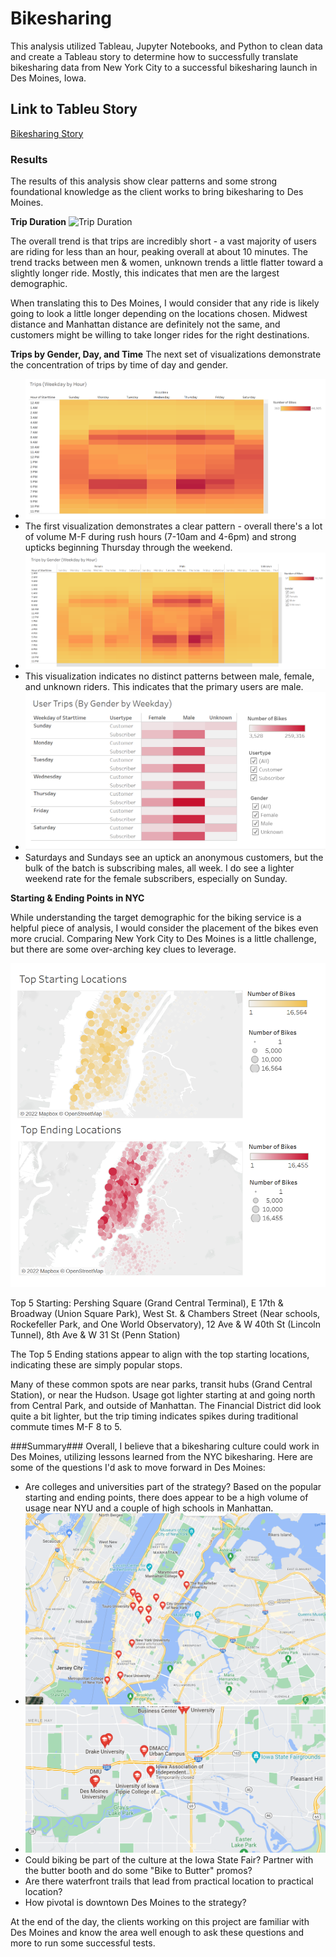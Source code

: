 # Bikesharing #
This analysis utilized Tableau, Jupyter Notebooks, and Python to clean data and create a Tableau story to determine how to successfully translate bikesharing data from New York City to a successful bikesharing launch in Des Moines, Iowa.

## Link to Tableu Story ##
[Bikesharing Story](https://public.tableau.com/views/bikesharinghw/BikesharingNYCtoDesMoines?:language=en-US&:display_count=n&:origin=viz_share_link)

### Results ### 

The results of this analysis show clear patterns and some strong foundational knowledge as the client works to bring bikesharing to Des Moines.

**Trip Duration**
![Trip Duration](https://public.tableau.com/shared/GBY7Q3PYJ?:display_count=n&:origin=viz_share_link)

The overall trend is that trips are incredibly short - a vast majority of users are riding for less than an hour, peaking overall at about 10 minutes.
The trend tracks between men & women, unknown trends a little flatter toward a slightly longer ride. Mostly, this indicates that men are the largest demographic.

When translating this to Des Moines, I would consider that any ride is likely going to look a little longer depending on the locations chosen. Midwest distance and Manhattan distance are definitely not the same, and customers might be willing to take longer rides for the right destinations.


**Trips by Gender, Day, and Time**
The next set of visualizations demonstrate the concentration of trips by time of day and gender.
 * ![Trips1](https://github.com/TRACIE-F/bikesharing/blob/main/Resources/Trips%20wbh.png)
  * The first visualization demonstrates a clear pattern - overall there's a lot of volume M-F during rush hours (7-10am and 4-6pm) and strong upticks beginning Thursday through the weekend.
 * ![Trips2](https://github.com/TRACIE-F/bikesharing/blob/main/Resources/Trips%20by%20Gender%20wbh.png)
  * This visualization indicates no distinct patterns between male, female, and unknown riders. This indicates that the primary users are male.
 * ![Trips3](https://github.com/TRACIE-F/bikesharing/blob/main/Resources/Trips%20by%20Gender%20By%20Weekday.png)
  * Saturdays and Sundays see an uptick an anonymous customers, but the bulk of the batch is subscribing males, all week. I do see a lighter weekend rate for the female subscribers, especially on Sunday. 

**Starting & Ending Points in NYC**

While understanding the target demographic for the biking service is a helpful piece of analysis, I would consider the placement of the bikes even more crucial. Comparing New York City to Des Moines is a little challenge, but there are some over-arching key clues to leverage.

![NYC Start](https://github.com/TRACIE-F/bikesharing/blob/main/Resources/Top%20Starting%20Locations%20-%20Unmarked.png)

Top 5 Starting: Pershing Square (Grand Central Terminal), E 17th & Broadway (Union Square Park), West St. & Chambers Street (Near schools, Rockefeller Park, and One World Observatory), 12 Ave & W 40th St (Lincoln Tunnel), 8th Ave & W 31 St (Penn Station)

The Top 5 Ending stations appear to align with the top starting locations, indicating these are simply popular stops.

Many of these common spots are near parks, transit hubs (Grand Central Station), or near the Hudson. Usage got lighter starting at and going north from Central Park, and outside of Manhattan. The Financial District did look quite a bit lighter, but the trip timing indicates spikes during traditional commute times M-F 8 to 5. 

###Summary###
Overall, I believe that a bikesharing culture could work in Des Moines, utilizing lessons learned from the NYC bikesharing. Here are some of the questions I'd ask to move forward in Des Moines:

  * Are colleges and universities part of the strategy? Based on the popular starting and ending points, there does appear to be a high volume of usage near NYU and a couple of high schools in Manhattan.
  * ![nycollege](https://github.com/TRACIE-F/bikesharing/blob/main/Resources/NY%20College.png)
  * ![dcollege](https://github.com/TRACIE-F/bikesharing/blob/main/Resources/DesMoines%20College.png)
  * Could biking be part of the culture at the Iowa State Fair? Partner with the butter booth and do some "Bike to Butter" promos?
  * Are there waterfront trails that lead from practical location to practical location?
  * How pivotal is downtown Des Moines to the strategy?
  
At the end of the day, the clients working on this project are familiar with Des Moines and know the area well enough to ask these questions and more to run some successful tests.
